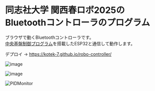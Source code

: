 # 同志社大学 関西春ロボ2025のBluetoothコントローラのプログラム
ブラウザで動くBluetoothコントローラです。  
[中央基盤制御プログラム](https://github.com/kotek-7/robo_central_controller/)を搭載したESP32と通信して動作します。

デプロイ → https://kotek-7.github.io/robo-controller/

![image](https://github.com/user-attachments/assets/62a5c381-4950-4e73-872e-2102c4856e26)

![image](https://github.com/user-attachments/assets/2a1de068-0433-4d3b-b41b-be2e679121bf)

![PIDMonitor](https://github.com/user-attachments/assets/061d781d-d1d6-4421-a4b9-6ac65bab5b5f)

